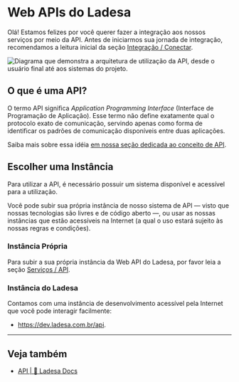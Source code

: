 # Web APIs do Ladesa

Olá! Estamos felizes por você querer fazer a integração aos nossos serviços por meio da API. Antes de iniciarmos sua jornada de integração, recomendamos a leitura inicial da seção [Integração / Conectar](../index.md).

<!-- #region introduction -->

<script setup lang="ts">
  import imgOverview from "@/content/developers/connect/web/_parts/assets/api-overview.drawio.png"
</script>

<img :src="imgOverview" alt="Diagrama que demonstra a arquitetura de utilização da API, desde o usuário final até aos sistemas do projeto." />

<!-- #endregion introduction -->

## O que é uma API?

O termo API significa _Application Programming Interface_ (Interface de Programação de Aplicação). Esse termo não define exatamente qual o protocolo exato de comunicação, servindo apenas como forma de identificar os padrões de comunicação disponíveis entre duas aplicações.

Saiba mais sobre essa idéia [em nossa seção dedicada ao conceito de API](../../tutorials/platforms/api/index.md).

## Escolher uma Instância

Para utilizar a API, é necessário possuir um sistema disponível e acessível para a utilização.

Você pode subir sua própria instância de nosso sistema de API — visto que nossas tecnologias são livres e de código aberto —, ou usar as nossas instâncias que estão acessíveis na Internet (a qual o uso estará sujeito às nossas regras e condições).

### Instância Própria

Para subir a sua própria instância da Web API do Ladesa, por favor leia a seção [Serviços / API](../../services/api/index.md).

### Instância do Ladesa

Contamos com uma instância de desenvolvimento acessível pela Internet que você pode interagir facilmente:

- <https://dev.ladesa.com.br/api>.

---

## Veja também

- [API | 🦉 Ladesa Docs](../../tutorials/platforms/api/index.md)

